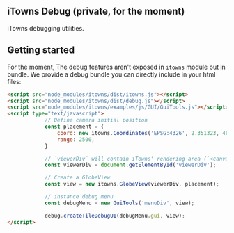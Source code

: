 ## iTowns Debug (private, for the moment)

iTowns debugging utilities.

## Getting started

For the moment, The debug features aren't exposed in `itowns` module but in bundle.
We provide a debug bundle you can directly include in your html files:

```html
<script src="node_modules/itowns/dist/itowns.js"></script>
<script src="node_modules/itowns/dist/debug.js"></script>
<script src="node_modules/itowns/examples/js/GUI/GuiTools.js"></script>
<script type="text/javascript">
            // Define camera initial position
            const placement = {
                coord: new itowns.Coordinates('EPSG:4326', 2.351323, 48.856712),
                range: 2500,
            }

            // `viewerDiv` will contain iTowns' rendering area (`<canvas>`)
            const viewerDiv = document.getElementById('viewerDiv');

            // Create a GlobeView
            const view = new itowns.GlobeView(viewerDiv, placement);

            // instance debug menu
            const debugMenu = new GuiTools('menuDiv', view);

            debug.createTileDebugUI(debugMenu.gui, view);
</script>
```

